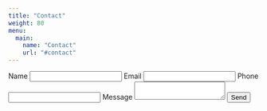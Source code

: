 ```yaml
---
title: "Contact"
weight: 80
menu:
  main:
    name: "Contact"
    url: "#contact"
---
```

<form action="https://getsimpleform.com/messages?form_api_token=8c88fdb8a76c65e727970ffc8956f796" method="post">
<input type='hidden' name='redirect_to' value='https://cogneco.com/message-received' />
<label for="name">Name</label>
<input type="text" name="name" />
<label for="email">Email</label>
<input type="email" name="email" />
<label for="phone">Phone</label>
<input type="phone" name="phone" />
<label for="message">Message</label>
<textarea name="message"></textarea>
<button type="submit">Send</button>
</form>
